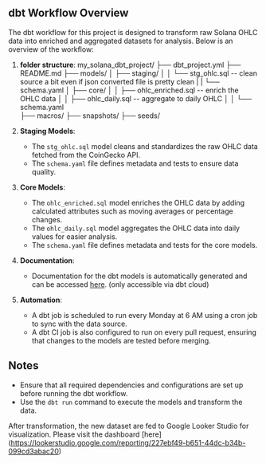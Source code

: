 ## dbt Workflow Overview

The dbt workflow for this project is designed to transform raw Solana OHLC data into enriched and aggregated datasets for analysis. Below is an overview of the workflow:

1. **folder structure**:
my_solana_dbt_project/
├── dbt_project.yml
├── README.md
├── models/
│   ├── staging/
│   │   └── stg_ohlc.sql  -- clean source a bit even if json converted file is pretty clean
|   |   └── schema.yaml
│   ├── core/
│   │   ├── ohlc_enriched.sql  -- enrich the OHLC data
│   │   ├── ohlc_daily.sql     -- aggregate to daily OHLC
│   │   └── schema.yaml   
├── macros/
├── snapshots/
├── seeds/

2. **Staging Models**:
   - The `stg_ohlc.sql` model cleans and standardizes the raw OHLC data fetched from the CoinGecko API.
   - The `schema.yaml` file defines metadata and tests to ensure data quality.

3. **Core Models**:
   - The `ohlc_enriched.sql` model enriches the OHLC data by adding calculated attributes such as moving averages or percentage changes.
   - The `ohlc_daily.sql` model aggregates the OHLC data into daily values for easier analysis.
   - The `schema.yaml` file defines metadata and tests for the core models.

4. **Documentation**:
   - Documentation for the dbt models is automatically generated and can be accessed [here](https://vj048.us1.dbt.com/accounts/70471823456921/develop/70471823762484/docs/index.html#!/overview?g_v=1). (only accessible via dbt cloud)

5. **Automation**:
   - A dbt job is scheduled to run every Monday at 6 AM using a cron job to sync with the data source.
   - A dbt CI job is also configured to run on every pull request, ensuring that changes to the models are tested before merging.

## Notes
- Ensure that all required dependencies and configurations are set up before running the dbt workflow.
- Use the `dbt run` command to execute the models and transform the data.

After transformation, the new dataset are fed to Google Looker Studio for visualization. Please visit the dashboard [here] (https://lookerstudio.google.com/reporting/227ebf49-b651-44dc-b34b-099cd3abac20)